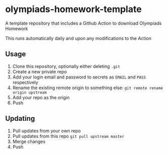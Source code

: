 # olympiads-homework-template

A template repository that includes a Github Action to download Olympiads Homework

This runs automatically daily and upon any modifications to the Action

## Usage

1. Clone this repository, optionally either deleting `.git`
1. Create a new private repo
1. Add your login email and password to secrets as `EMAIL` and `PASS` respectively
1. Rename the existing remote origin to something else: `git remote rename origin upstream`
1. Add your repo as the origin
1. Push

## Updating

1. Pull updates from your own repo
1. Pull updates from this repo `git pull upstream master`
1. Merge changes
1. Push
